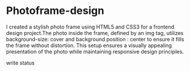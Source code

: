 # Photoframe-design
I created a stylish photo frame using HTML5 and CSS3 for a frontend design project.The photo inside the frame, defined by an img tag, utilizes background-size: cover and background position : center to ensure it fills the frame without distortion. This setup ensures a visually appealing presentation of the photo while maintaining responsive design principles.


write status